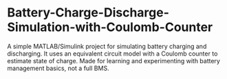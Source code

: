 # Battery-Charge-Discharge-Simulation-with-Coulomb-Counter
A simple MATLAB/Simulink project for simulating battery charging and discharging. It uses an equivalent circuit model with a Coulomb counter to estimate state of charge. Made for learning and experimenting with battery management basics, not a full BMS.
